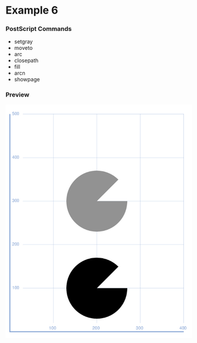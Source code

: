 # Example 6

### PostScript Commands

  - setgray
  - moveto
  - arc
  - closepath
  - fill
  - arcn
  - showpage

### Preview
![Example 6](https://github.com/IvanSostarko/postscript-examples/blob/master/Example6/Example6.jpg)
